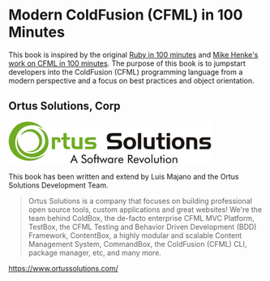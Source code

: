 # Modern ColdFusion \(CFML\) in 100 Minutes

This book is inspired by the original [Ruby in 100 minutes](http://tutorials.jumpstartlab.com/projects/ruby_in_100_minutes.html) and [Mike Henke's work on CFML in 100 minutes](https://github.com/mhenke/CFML-in-100-minutes/wiki).  The purpose of this book is to jumpstart developers into the ColdFusion \(CFML\) programming language from a modern perspective and a focus on best practices and object orientation.


## Ortus Solutions, Corp

<img src="assets/ortus-medium.jpg">

This book has been written and extend by Luis Majano and the Ortus Solutions Development Team.

> Ortus Solutions is a company that focuses on building professional open source tools, custom applications and great websites! We're the team behind ColdBox, the de-facto enterprise CFML MVC Platform, TestBox, the CFML Testing and Behavior Driven Development (BDD) Framework, ContentBox, a highly modular and scalable Content Management System, CommandBox, the ColdFusion (CFML) CLI, package manager, etc, and many more.

https://www.ortussolutions.com/

